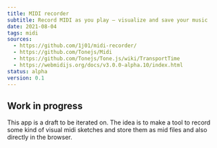 ```yaml
---
title: MIDI recorder
subtitle: Record MIDI as you play – visualize and save your music
date: 2021-08-04
tags: midi
sources: 
  - https://github.com/1j01/midi-recorder/
  - https://github.com/Tonejs/Midi
  - https://github.com/Tonejs/Tone.js/wiki/TransportTime
  - https://webmidijs.org/docs/v3.0.0-alpha.10/index.html
status: alpha
version: 0.1
---
```


<client-only>
  <midi-recorder />
</client-only>


## Work in progress

This app is a draft to be iterated on. The idea is to make a tool to record some kind of visual midi sketches and store them as mid files and also directly in the browser. 